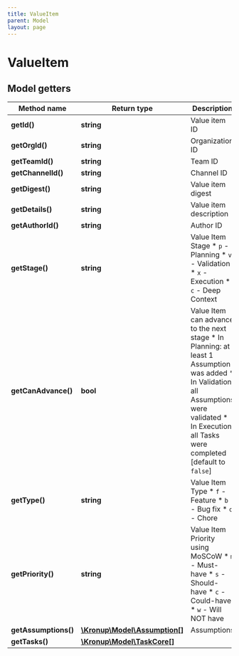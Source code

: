 ```yaml
---
title: ValueItem
parent: Model
layout: page
---
```


# ValueItem

## Model getters

Method name | Return type | Description
------------ | ------------- | -------------
**getId()** | **string** | Value item ID
**getOrgId()** | **string** | Organization ID
**getTeamId()** | **string** | Team ID
**getChannelId()** | **string** | Channel ID
**getDigest()** | **string** | Value item digest
**getDetails()** | **string** | Value item description
**getAuthorId()** | **string** | Author ID
**getStage()** | **string** | Value Item Stage    * `p` - Planning   * `v` - Validation   * `x` - Execution   * `c` - Deep Context
**getCanAdvance()** | **bool** | Value Item can advance to the next stage   * In Planning: at least 1 Assumption was added   * In Validation: all Assumptions were validated   * In Execution: all Tasks were completed [default to `false`]
**getType()** | **string** | Value Item Type    * `f` - Feature   * `b` - Bug fix   * `c` - Chore
**getPriority()** | **string** | Value Item Priority using MoSCoW    * `m` - Must-have   * `s` - Should-have   * `c` - Could-have   * `w` - Will NOT have
**getAssumptions()** | [**\Kronup\Model\Assumption[]**](../Assumption) | Assumptions
**getTasks()** | [**\Kronup\Model\TaskCore[]**](../TaskCore) | 

